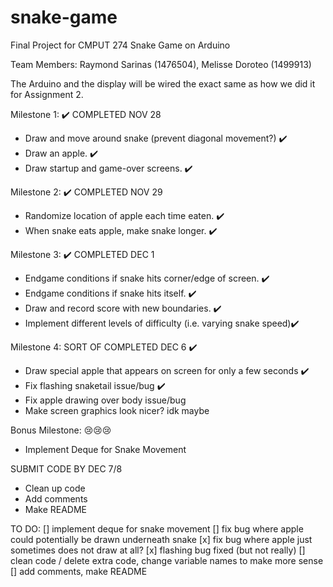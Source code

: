 # snake-game
Final Project for CMPUT 274
Snake Game on Arduino

Team Members: Raymond Sarinas (1476504), Melisse Doroteo (1499913)

The Arduino and the display will be wired the exact same as how we did it
for Assignment 2.

Milestone 1: ✔️ COMPLETED NOV 28
- Draw and move around snake (prevent diagonal movement?) ✔️
- Draw an apple. ✔️
- Draw startup and game-over screens. ✔️

Milestone 2: ✔️ COMPLETED NOV 29
- Randomize location of apple each time eaten. ✔️
- When snake eats apple, make snake longer. ✔️

Milestone 3: ✔️ COMPLETED DEC 1
- Endgame conditions if snake hits corner/edge of screen. ✔️
- Endgame conditions if snake hits itself. ✔️
- Draw and record score with new boundaries. ✔️
- Implement different levels of difficulty (i.e. varying snake speed)✔️

Milestone 4: SORT OF COMPLETED DEC 6 ✔️
- Draw special apple that appears on screen for only a few seconds ✔️
- Fix flashing snaketail issue/bug ✔️
- Fix apple drawing over body issue/bug
- Make screen graphics look nicer? idk maybe

Bonus Milestone: 😢😢😢
- Implement Deque for Snake Movement

SUBMIT CODE BY DEC 7/8
- Clean up code
- Add comments
- Make README

TO DO:
[] implement deque for snake movement
[] fix bug where apple could potentially be drawn underneath snake
[x] fix bug where apple just sometimes does not draw at all?
[x] flashing bug fixed (but not really)
[] clean code / delete extra code, change variable names to make more sense
[] add comments, make README
